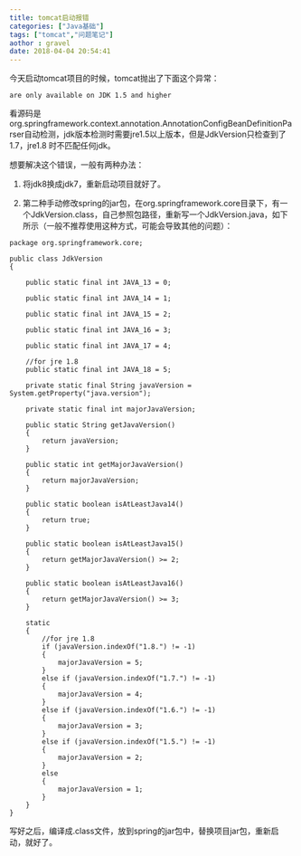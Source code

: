```yaml
---
title: tomcat启动报错
categories: ["Java基础"]
tags: ["tomcat","问题笔记"] 
aothor : gravel 
date: 2018-04-04 20:54:41 
---
```


今天启动tomcat项目的时候，tomcat抛出了下面这个异常：
```
are only available on JDK 1.5 and higher
```
看源码是org.springframework.context.annotation.AnnotationConfigBeanDefinitionParser自动检测，jdk版本检测时需要jre1.5以上版本，但是JdkVersion只检查到了1.7，jre1.8 时不匹配任何jdk。

<!--more-->

想要解决这个错误，一般有两种办法：

1. 将jdk8换成jdk7，重新启动项目就好了。

2. 第二种手动修改spring的jar包，在org.springframework.core目录下，有一个JdkVersion.class，自己参照包路径，重新写一个JdkVersion.java，如下所示（一般不推荐使用这种方式，可能会导致其他的问题）：

```
package org.springframework.core;  
  
public class JdkVersion  
{  
      
    public static final int JAVA_13 = 0;  
      
    public static final int JAVA_14 = 1;  
      
    public static final int JAVA_15 = 2;  
      
    public static final int JAVA_16 = 3;  
      
    public static final int JAVA_17 = 4;  
      
    //for jre 1.8  
    public static final int JAVA_18 = 5;  
      
    private static final String javaVersion = System.getProperty("java.version");  
      
    private static final int majorJavaVersion;  
      
    public static String getJavaVersion()  
    {  
        return javaVersion;  
    }  
      
    public static int getMajorJavaVersion()  
    {  
        return majorJavaVersion;  
    }  
      
    public static boolean isAtLeastJava14()  
    {  
        return true;  
    }  
      
    public static boolean isAtLeastJava15()  
    {  
        return getMajorJavaVersion() >= 2;  
    }  
      
    public static boolean isAtLeastJava16()  
    {  
        return getMajorJavaVersion() >= 3;  
    }  
      
    static  
    {  
        //for jre 1.8  
        if (javaVersion.indexOf("1.8.") != -1)  
        {  
            majorJavaVersion = 5;  
        }  
        else if (javaVersion.indexOf("1.7.") != -1)  
        {  
            majorJavaVersion = 4;  
        }  
        else if (javaVersion.indexOf("1.6.") != -1)  
        {  
            majorJavaVersion = 3;  
        }  
        else if (javaVersion.indexOf("1.5.") != -1)  
        {  
            majorJavaVersion = 2;  
        }  
        else  
        {  
            majorJavaVersion = 1;  
        }  
    }  
} 
```
写好之后，编译成.class文件，放到spring的jar包中，替换项目jar包，重新启动，就好了。